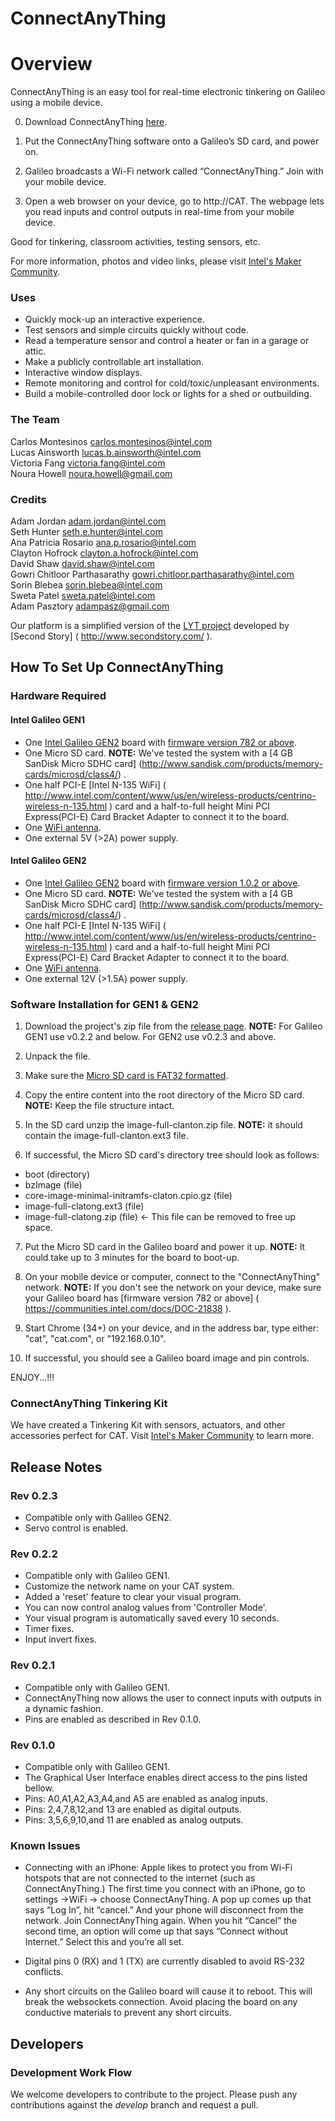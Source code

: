 ConnectAnyThing
============

# Overview

ConnectAnyThing is an easy tool for real-time electronic tinkering on Galileo using a mobile device.

0) Download ConnectAnyThing [here](https://github.com/IntelOpenDesign/ConnectAnyThing/releases).

1) Put the ConnectAnyThing software onto a Galileo’s SD card, and power on.

2) Galileo broadcasts a Wi-Fi network called “ConnectAnyThing.” Join with your mobile device.

3) Open a web browser on your device, go to http://CAT. The webpage lets you read inputs and control outputs in real-time from your mobile device.

Good for tinkering, classroom activities, testing sensors, etc.

For more information, photos and video links, please visit [Intel's Maker Community]( https://communities.intel.com/thread/48358 ).

### Uses

* Quickly mock-up an interactive experience.
* Test sensors and simple circuits quickly without code.
* Read a temperature sensor and control a heater or fan in a garage or attic.
* Make a publicly controllable art installation.
* Interactive window displays.
* Remote monitoring and control for cold/toxic/unpleasant environments.
* Build a mobile-controlled door lock or lights for a shed or outbuilding.

### The Team

Carlos Montesinos <carlos.montesinos@intel.com><br />
Lucas Ainsworth <lucas.b.ainsworth@intel.com><br />
Victoria Fang <victoria.fang@intel.com><br />
Noura Howell <noura.howell@gmail.com><br />

### Credits

Adam Jordan <adam.jordan@intel.com><br />
Seth Hunter <seth.e.hunter@intel.com><br />
Ana Patricia Rosario <ana.p.rosario@intel.com><br />
Clayton Hofrock <clayton.a.hofrock@intel.com><br />
David Shaw <david.shaw@intel.com><br />
Gowri Chitloor Parthasarathy <gowri.chitloor.parthasarathy@intel.com><br />
Sorin Blebea <sorin.blebea@intel.com><br />
Sweta Patel <sweta.patel@intel.com><br />
Adam Pasztory <adampasz@gmail.com><br />

Our platform is a simplified version of the [LYT project]( https://github.com/secondstory/LYT ) developed by [Second Story] ( http://www.secondstory.com/ ).

## How To Set Up ConnectAnyThing

### Hardware Required

#### Intel Galileo GEN1

* One [Intel Galileo GEN2](http://www.intel.com/content/www/us/en/do-it-yourself/galileo-maker-quark-board.html) board with [firmware version 782 or above]( https://communities.intel.com/docs/DOC-21838 ).
* One Micro SD card. **NOTE:** We've tested the system with a [4 GB SanDisk Micro SDHC card] (http://www.sandisk.com/products/memory-cards/microsd/class4/) .
* One half PCI-E [Intel N-135 WiFi] ( http://www.intel.com/content/www/us/en/wireless-products/centrino-wireless-n-135.html ) card and a half-to-full height Mini PCI Express(PCI-E) Card Bracket Adapter to connect it to the board.
* One [WiFi antenna](http://www.amazon.com/Laptop-Wireless-PCI-E-Internal-Antenna/dp/B004ZHT2JE/ref=sr_1_7?s=electronics&ie=UTF8&qid=1389662898&sr=1-7&keywords=wireless+antenna+for+mini+pcie+wifi+card).
* One external 5V (>2A) power supply.

#### Intel Galileo GEN2

* One [Intel Galileo GEN2](http://www.intel.com/content/www/us/en/do-it-yourself/galileo-maker-quark-board.html) board with [firmware version 1.0.2 or above]( https://communities.intel.com/docs/DOC-21838 ).
* One Micro SD card. **NOTE:** We've tested the system with a [4 GB SanDisk Micro SDHC card] (http://www.sandisk.com/products/memory-cards/microsd/class4/) .
* One half PCI-E [Intel N-135 WiFi] ( http://www.intel.com/content/www/us/en/wireless-products/centrino-wireless-n-135.html ) card and a half-to-full height Mini PCI Express(PCI-E) Card Bracket Adapter to connect it to the board.
* One [WiFi antenna](http://www.amazon.com/Laptop-Wireless-PCI-E-Internal-Antenna/dp/B004ZHT2JE/ref=sr_1_7?s=electronics&ie=UTF8&qid=1389662898&sr=1-7&keywords=wireless+antenna+for+mini+pcie+wifi+card).
* One external 12V (>1.5A) power supply.

### Software Installation for GEN1 & GEN2

1) Download the project's zip file from the [release page](https://github.com/IntelOpenDesign/ConnectAnyThing/releases). **NOTE:** For Galileo GEN1 use v0.2.2 and below. For GEN2 use v0.2.3 and above.

2) Unpack the file.

3) Make sure the [Micro SD card is FAT32 formatted]( http://www.wikihow.com/Format-an-SD-Card ).

4) Copy the entire content into the root directory of the Micro SD card. **NOTE:** Keep the file structure intact.

5) In the SD card unzip the image-full-clanton.zip file. **NOTE:** it should contain the image-full-clanton.ext3 file.

6) If successful, the Micro SD card's directory tree should look as follows:
* boot (directory)
* bzImage (file)
* core-image-minimal-initramfs-claton.cpio.gz (file)
* image-full-clatong.ext3 (file)
* image-full-clatong.zip (file) <- This file can be removed to free up space.

7) Put the Micro SD card in the Galileo board and power it up. **NOTE:** It could take up to 3 minutes for the board to boot-up.

8) On your mobile device or computer, connect to the "ConnectAnyThing" network. **NOTE:** If you don't see the network on your device, make sure your Galileo board has [firmware version 782 or above] ( https://communities.intel.com/docs/DOC-21838 ).

9) Start Chrome (34+) on your device, and in the address bar, type either: "cat", "cat.com", or "192.168.0.10".

10) If successful, you should see a Galileo board image and pin controls.

ENJOY...!!!

### ConnectAnyThing Tinkering Kit
We have created a Tinkering Kit with sensors, actuators, and other accessories perfect for CAT. Visit [Intel's Maker Community]( https://communities.intel.com/message/238121#238121 ) to learn more.

## Release Notes

### Rev 0.2.3
* Compatible only with Galileo GEN2.
* Servo control is enabled.

### Rev 0.2.2
* Compatible only with Galileo GEN1.
* Customize the network name on your CAT system.
* Added a 'reset' feature to clear your visual program.
* You can now control analog values from 'Controller Mode'.
* Your visual program is automatically saved every 10 seconds.
* Timer fixes.
* Input invert fixes.

### Rev 0.2.1
* Compatible only with Galileo GEN1.
* ConnectAnyThing now allows the user to connect inputs with outputs in a dynamic fashion.
* Pins are enabled as described in Rev 0.1.0.

### Rev 0.1.0
* Compatible only with Galileo GEN1.
* The Graphical User Interface enables direct access to the pins listed bellow.
* Pins: A0,A1,A2,A3,A4,and A5 are enabled as analog inputs.
* Pins: 2,4,7,8,12,and 13 are enabled as digital outputs.
* Pins: 3,5,6,9,10,and 11 are enabled as analog outputs.

### Known Issues
* Connecting with an iPhone: Apple likes to protect you from Wi-Fi hotspots that are not connected to the internet (such as ConnectAnyThing.)  The first time you connect with an iPhone, go to settings ->WiFi -> choose ConnectAnyThing.  A pop up comes up that says “Log In”, hit “cancel.”  And your phone will disconnect from the network.  Join ConnectAnyThing again.  When you hit “Cancel” the second time, an option will come up that says “Connect without Internet.” Select this and you’re all set.

* Digital pins 0 (RX) and 1 (TX) are currently disabled to avoid RS-232 conflicts.

* Any short circuits on the Galileo board will cause it to reboot. This will break the websockets connection. Avoid placing the board on any conductive materials to prevent any short circuits.

## Developers

### Development Work Flow
We welcome developers to contribute to the project. Please push any contributions against the *develop* branch and request a pull.
